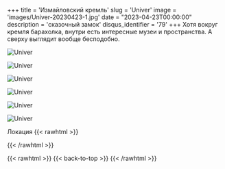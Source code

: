 +++
title = 'Измайловский кремль'
slug = 'Univer'
image = 'images/Univer-20230423-1.jpg'
date = "2023-04-23T00:00:00"
description = 'сказочный замок'
disqus_identifier = '79'
+++
Хотя вокруг кремля барахолка, внутри есть интересные музеи и пространства. А сверху выглядит вообще бесподобно.

![Univer](/images/Univer-20230423-2.jpg)

![Univer](/images/Univer-20230423-3.jpg)

![Univer](/images/Univer-20230423-4.jpg)

![Univer](/images/Univer-20230423-5.jpg)

![Univer](/images/Univer-20230423-6.jpg)

![Univer](/images/Univer-20230423-7.jpg)

Локация
{{< rawhtml >}}
<div class="yandex-map-container">
<script type="text/javascript" charset="utf-8" async src="https://api-maps.yandex.ru/services/constructor/1.0/js/?um=constructor%3Ac1e62fbbb9bae12c6c279f2fba9f2403a98d8fa7f228dc0c848f355f03d26cf3&amp;width=800&amp;height=400&amp;lang=ru_RU&amp;scroll=true"></script>
</div>
{{< /rawhtml >}}

{{< rawhtml >}}
{{< back-to-top >}}
{{< /rawhtml >}}